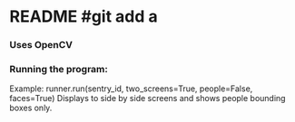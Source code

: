 # README #git add a

### Uses OpenCV

### Running the program:
Example:
runner.run(sentry_id, two_screens=True, people=False, faces=True)
Displays to side by side screens and shows people bounding boxes only.
